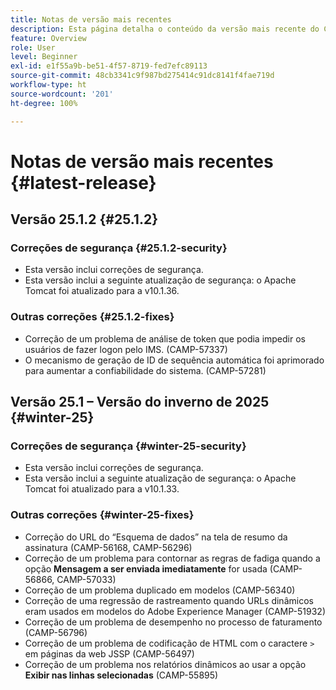 ```yaml
---
title: Notas de versão mais recentes
description: Esta página detalha o conteúdo da versão mais recente do Campaign Standard
feature: Overview
role: User
level: Beginner
exl-id: e1f55a9b-be51-4f57-8719-fed7efc89113
source-git-commit: 48cb3341c9f987bd275414c91dc8141f4fae719d
workflow-type: ht
source-wordcount: '201'
ht-degree: 100%

---
```



# Notas de versão mais recentes {#latest-release}

<!--
## Release notes {#e-new-release}


This section lists improvements and changes included in the next Campaign Standard release.

>[!CAUTION]
>
>This content is subject to changes without prior notice until the stage environments upgrade date. Learn more in the [Release planning page](../../rn/using/release-planning.md).

-->

## Versão 25.1.2 {#25.1.2}

### Correções de segurança {#25.1.2-security}

* Esta versão inclui correções de segurança.
* Esta versão inclui a seguinte atualização de segurança: o Apache Tomcat foi atualizado para a v10.1.36.

### Outras correções {#25.1.2-fixes}

* Correção de um problema de análise de token que podia impedir os usuários de fazer logon pelo IMS. (CAMP-57337)
* O mecanismo de geração de ID de sequência automática foi aprimorado para aumentar a confiabilidade do sistema. (CAMP-57281)

## Versão 25.1 – Versão do inverno de 2025 {#winter-25}

### Correções de segurança {#winter-25-security}

* Esta versão inclui correções de segurança.
* Esta versão inclui a seguinte atualização de segurança: o Apache Tomcat foi atualizado para a v10.1.33.

### Outras correções {#winter-25-fixes}


* Correção do URL do “Esquema de dados” na tela de resumo da assinatura (CAMP-56168, CAMP-56296)
* Correção de um problema para contornar as regras de fadiga quando a opção **Mensagem a ser enviada imediatamente** for usada (CAMP-56866, CAMP-57033)
* Correção de um problema duplicado em modelos (CAMP-56340)
* Correção de uma regressão de rastreamento quando URLs dinâmicos eram usados em modelos do Adobe Experience Manager (CAMP-51932)
* Correção de um problema de desempenho no processo de faturamento (CAMP-56796)
* Correção de um problema de codificação de HTML com o caractere `>` em páginas da web JSSP (CAMP-56497)
* Correção de um problema nos relatórios dinâmicos ao usar a opção **Exibir nas linhas selecionadas** (CAMP-55895)

